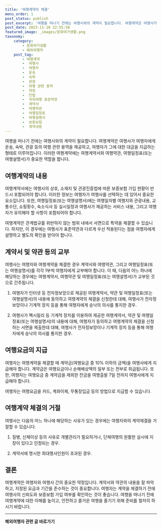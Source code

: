 ```yaml
---
title: '여행계약의 체결'
menu_order: 1
post_status: publish
post_excerpt: '여행을 떠나기 전에는 여행사와의 계약이 필요합니다. 여행계약은 여행사가 여행자에게 운송, 숙박, 관광 등의 여행 관련 용역을 제공하고, 여행자가 그에 대한 대금을 지급하는 형태로 이루어집니다. 이러한 여행계약에는 여행계약서와 여행약관, 여행일정표 또는 여행설명서 가 중요한 역할을 합니다.'
post_date: 2023-11-10 22:55:58
featured_image: _images/문화여가생활.png
taxonomy:
    category:
        - 문화여가생활
        - 해외여행자
    post_tag:
        - 여행계약
        -  여행사
        -  여행자
        -  운송
        -  숙박
        -  관광
        -  여행 관련 용역
        -  약정
        -  민법
        -  국외여행 표준약관
        -  계약서
        -  여행약관
        -  여행일정표
        -  여행설명서
        -  보증보험
        -  계약내용
---
```



여행을 떠나기 전에는 여행사와의 계약이 필요합니다. 여행계약은 여행사가 여행자에게 운송, 숙박, 관광 등의 여행 관련 용역을 제공하고, 여행자가 그에 대한 대금을 지급하는 형태로 이루어집니다. 이러한 여행계약에는 여행계약서와 여행약관, 여행일정표(또는 여행설명서)가 중요한 역할을 합니다. 

## 여행계약의 내용

여행계약서에는 여행사의 상호, 소재지 및 관광진흥법에 따른 보증보험 가입 현황이 반드시 포함되어야 합니다. 이러한 정보는 여행자가 여행사를 선택하는 데 있어서 중요한 요소입니다. 또한, 여행일정표(또는 여행설명서)에는 여행일자별 여행지와 관광내용, 교통수단, 쇼핑횟수, 숙소식사 등 실시일정과 여행사가 제공하는 서비스 내용, 그리고 여행자가 유의해야 할 사항이 포함되어야 합니다.

여행계약은 관계법규를 위반하지 않는 범위 내에서 서면으로 특약을 체결할 수 있습니다. 하지만, 이 경우에는 여행사가 표준약관과 다르게 우선 적용된다는 점을 여행자에게 설명하고 별도의 확인을 받아야 합니다.

## 계약서 및 약관 등의 교부

여행사는 여행자와 여행계약을 체결한 경우 계약서와 여행약관, 그리고 여행일정표(또는 여행설명서)를 각각 1부씩 여행자에게 교부해야 합니다. 이 때, 다음의 어느 하나에 해당하는 경우에는 여행계약서, 여행약관 및 여행일정표(또는 여행설명서)가 교부된 것으로 간주됩니다.

1. 여행자가 인터넷 등 전자정보망으로 제공된 여행계약서, 약관 및 여행일정표(또는 여행설명서)의 내용에 동의하고 여행계약의 체결을 신청한데 대해, 여행사가 전자정보망이나 기계적 장치 등을 통해 여행자에게 승낙의 의사를 통지한 경우.

2. 여행사가 팩시밀리 등 기계적 장치를 이용하여 제공한 여행계약서, 약관 및 여행일정표(또는 여행설명서)의 내용에 대해, 여행자가 동의하고 여행계약의 체결을 신청하는 서면을 제출한데 대해, 여행사가 전자정보망이나 기계적 장치 등을 통해 여행자에게 승낙의 의사를 통지한 경우.

## 여행요금의 지급

여행자는 여행계약을 체결할 때 계약금(여행요금 중 10% 이하의 금액)을 여행사에게 지급해야 합니다. 계약금은 여행요금이나 손해배상액의 일부 또는 전부로 취급됩니다. 또한, 여행자는 여행요금 중 계약금을 제외한 잔금을 여행출발 7일 전까지 여행사에게 지급해야 합니다. 

여행자는 여행요금을 카드, 계좌이체, 무통장입금 등의 방법으로 지급할 수 있습니다.

## 여행계약 체결의 거절

여행사는 다음의 어느 하나에 해당하는 사유가 있는 경우에는 여행자와의 계약체결을 거절할 수 있습니다.

1. 질병, 신체이상 등의 사유로 개별관리가 필요하거나, 단체여행의 원활한 실시에 지장이 있다고 인정되는 경우.

2. 계약서에 명시한 최대행사인원이 초과된 경우.

## 결론

여행계약은 여행자와 여행사 간의 중요한 약정입니다. 계약서와 약관의 내용을 잘 파악하고, 지정된 요금과 기간을 준수하는 것이 중요합니다. 여행자는 계약을 체결하기 전에 여행사의 신뢰도와 보증보험 가입 여부를 확인하는 것이 좋습니다. 여행을 떠나기 전에 여행계약에 대한 이해를 높이고, 안전하고 즐거운 여행을 즐기기 위해 준비를 철저히 하시기 바랍니다.
<!-- wp:separator -->
<hr class="wp-block-separator has-alpha-channel-opacity"/>
<!-- /wp:separator -->

<!-- wp:group {"backgroundColor":"base","layout":{"type":"constrained"}} -->
<div class="wp-block-group has-base-background-color has-background"><!-- wp:paragraph {"align":"center","fontSize":"medium"} -->
<p class="has-text-align-center has-large-font-size"><strong>해외여행자 관련 글 바로가기</strong></p>
<!-- /wp:paragraph -->


<!-- wp:latest-posts
{"categories":[{"id":14870,"count":19,"description":"","link":"https://uknowlaw.com/category/%ed%95%b4%ec%99%b8%ec%97%ac%ed%96%89%ec%9e%90/","name":"해외여행자","slug":"해외여행자","taxonomy":"category","parent":0,"meta":[],"_links":{"self":[{"href":"https://uknowlaw.com/wp-json/wp/v2/categories/14870"}],"collection":[{"href":"https://uknowlaw.com/wp-json/wp/v2/categories"}],"about":[{"href":"https://uknowlaw.com/wp-json/wp/v2/taxonomies/category"}],"wp:post_type":[{"href":"https://uknowlaw.com/wp-json/wp/v2/posts?categories=14870"}],"curies":[{"name":"wp","href":"https://api.w.org/{rel}","templated":true}]}}],"postsToShow":100,"excerptLength":28,"postLayout":"grid","columns":2,"featuredImageAlign":"left","featuredImageSizeSlug":"large","fontSize":"small"} /--></div>
<!-- /wp:group -->